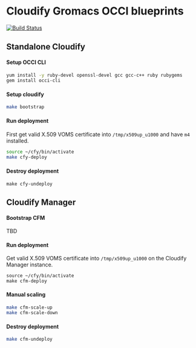 # Cloudify Gromacs OCCI blueprints

[![Build Status](https://travis-ci.org/ICS-MU/westlife-cloudify-gromacs.svg?branch=master)](https://travis-ci.org/ICS-MU/westlife-cloudify-gromacs)

## Standalone Cloudify

#### Setup OCCI CLI

```bash
yum install -y ruby-devel openssl-devel gcc gcc-c++ ruby rubygems
gem install occi-cli
```

#### Setup cloudify

```bash
make bootstrap
```

#### Run deployment

First get valid X.509 VOMS certificate into `/tmp/x509up_u1000` and
have `m4` installed.

```bash
source ~/cfy/bin/activate
make cfy-deploy
```

#### Destroy deployment

```
make cfy-undeploy
```

## Cloudify Manager

#### Bootstrap CFM

TBD

#### Run deployment

Get valid X.509 VOMS certificate into `/tmp/x509up_u1000` on
the Cloudify Manager instance.

```
source ~/cfy/bin/activate
make cfm-deploy
```

#### Manual scaling

```bash
make cfm-scale-up
make cfm-scale-down
```

#### Destroy deployment

```bash
make cfm-undeploy
```
